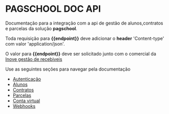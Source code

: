 # **PAGSCHOOL DOC API**

Documentação para a integração com a api de gestão de alunos,contratos e parcelas da solução **pagschool**.

Toda requisição para **{{endpoint}}** deve adicionar o **header** 'Content-type' com valor 'application/json'.

O valor para **{{endpoint}}** deve ser solicitado junto com o comercial da [Inove gestão de recebiveis](https://i9escola.com.br/novo-site/)

Use as seguintes seções para navegar pela documentação
- [Autenticação](./doc/autenticacao)
- [Alunos](./doc/alunos)
- [Contratos](./doc/contratos)
- [Parcelas](./doc/parcelas)
- [Conta virtual](./doc/conta-virtual)
- [Webhooks](./doc/conta-virtual)
